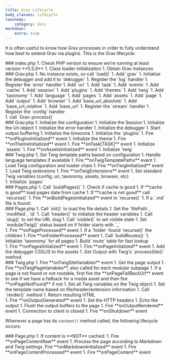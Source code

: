```yaml
---
title: Grav Lifecycle
body_classes: lifecycle
taxonomy:
    category: docs
markdown:
    extra: true
---
```


It is often useful to know how Grav processes in order to fully understand how best to extend Grav via plugins. This is the Grav lifecycle:

<div class="level level-1" markdown=1>
### index.php
1. Check PHP version to ensure we're running at least version **5.5.9**
1. Class loader initialization
1. Obtain Grav instances
    <div class="level level-2" markdown=1>
    ### Grav.php
    1. No instance exists, so call `load()`
    1. Add `grav`
    1. Initialize the debugger and add it to `debugger`
    1. Register the `log` handler
    1. Register the `error` handler
    1. Add `uri`
    1. Add `task`
    1. Add `events`
    1. Add `cache`
    1. Add `session`
    1. Add `plugins`
    1. Add `themes`
    1. Add `twig`
    1. Add `taxonomy`
    1. Add `language`
    1. Add `pages`
    1. Add `assets`
    1. Add `page`
    1. Add `output`
    1. Add `browser`
    1. Add `base_url_absolute`
    1. Add `base_url_relative`
    1. Add `base_url`
    1. Register the `stream` handler
    1. Register the `config` handler
    </div>
1. call `Grav::process()`
    <div class="level level-2" markdown=1>
    ### Grav.php
    1. Initialize the configuration
    1. Initialize the Session
    1. Initialize the Uri object
    1. Initialize the error handler
    1. Initialize the debugger
    1. Start output buffering
    1. Initialize the timezone
    1. Initialize the `plugins`
    1. Fire **onPluginsInitialized** event
    1. Initialize the theme
    1. Fire **onThemeInitialized** event
    1. Fire **onTask[TASK]** event
    1. Initialize `assets`
    1. Fire **onAssetsInitialized** event
    1. Initialize `twig`
        <div class="level level-3" markdown=1>
        ### Twig.php
        1. Set Twig template paths based on configuration
        1. Handle language templates if available
        1. Fire **onTwigTemplatePaths** event
        1. Load Twig configuration and loader chain
        1. Fire **onTwigInitialized** event
        1. Load Twig extensions
        1. Fire **onTwigExtensions** event
        1. Set standard Twig variables (config, uri, taxonomy, assets, browser, etc)
        </div>
    1. Initialize `pages`
        <div class="level level-3" markdown=1>
        ### Pages.php
        1. Call `buildPages()`
        1. Check if cache is good
        1. If **cache is good** load pages date from cache
        1. If **cache is not good** call `recurse()`
        1. Fire **onBuildPagesInitialized** event in `recurse()`
        1. If a `.md` file is found:
            <div class="level level-4" markdown=1>
            ### Page.php
            1. Call `init()` to load the file details
            1. Set the `filePath`, `modified`, `id`
            1. Call `header()` to initialize the header variables
            1. Call `slug()` to set the URL slug
            1. Call `visible()` to set visible state
            1. Set `modularTwig()` status based on if folder starts with `_`
            </div>
        1. Fire **onPageProcessed** event
        1. If a `folder` found `recurse()` the children
        1. Fire **onFolderProcessed** event
        1. Call `buildRoutes()`
        1. Initialize `taxonomy` for all pages
        1. Build `route` table for fast lookup
        </div>
    1. Fire **onPagesInitialized** event
    1. Fire **onPageInitialized** event
    1. Add the debugger CSS/JS to the assets
    1. Get Output with Twig's `processSite()` method
        <div class="level level-3" markdown=1>
        ### Twig.php
        1. Fire **onTwigSiteVariables** event
        1. Get the page output
        1. Fire **onTwigPageVariables**, also called for each modular subpage
        1. If a page is not found or not routable, first fire the **onPageFallBackUrl** event to see if we have a fallback for a media asset and then fire **onPageNotFound** if not
        1. Set all Twig variables on the Twig object
        1. Set the template name based on file/header/extension information
        1. Call `render()` method
        1. Return resulting HTML
        </div>
    1. Fire **onOutputGenerated** event
    1. Set the HTTP headers
    1. Echo the output
    1. Flush the output buffers to the page
    1. Fire **onOutputRendered** event
    1. Connection to client is closed
    1. Fire **onShutdown** event
    </div>
</div>

Whenever a page has its `content()` method called, the following lifecycle occurs:

<div class="level level-1" markdown="1">
### Page.php
1. If content is **NOT** cached:
    1. Fire **onPageContentRaw** event
    1. Process the page according to Markdown and Twig settings. Fire **onMarkdownInitialized** event
    1. Fire **onPageContentProcessed** event
1. Fire **onPageContent** event
</div>
